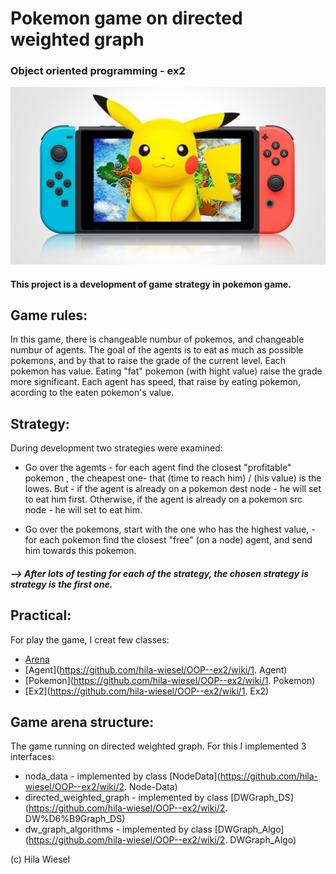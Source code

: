 # Pokemon game on directed weighted graph
### Object oriented programming - ex2
<img src= "images/p1.jpg" width=750 hight=100>



#### This project is a development of game strategy in pokemon game.

## Game rules:
In this game, there is changeable numbur of pokemos, and changeable numbur of agents. The goal of the agents is to eat as much as possible pokemons, and by that to raise the grade of the current level.
Each pokemon has value. Eating "fat" pokemon (with hight value) raise the grade more significant.
Each agent has speed, that raise by eating pokemon, acording to the eaten pokemon's value.

## Strategy:
During development two strategies were examined:

*  Go over the agemts - for each agent  find the closest "profitable" pokemon , the  cheapest one-  that (time to reach him) / (his value) is the lowes.
   But - if the agent is already on a pokemon dest node - he will set to eat him first.
         Otherwise, if the agent is already on a pokemon src node - he will set to eat him.
       
*  Go over the pokemons, start with the one who has the highest value, - for each pokemon find the closest "free" (on a node) agent, and send him towards this pokemon.

##### --> After lots of testing for each of the strategy, the chosen strategy is strategy is the first one.

## Practical:
For play the game, I creat few classes:
* [Arena](https://github.com/hila-wiesel/OOP--ex2/wiki/1.Arena)
* [Agent](https://github.com/hila-wiesel/OOP--ex2/wiki/1. Agent)
* [Pokemon](https://github.com/hila-wiesel/OOP--ex2/wiki/1. Pokemon)
* [Ex2](https://github.com/hila-wiesel/OOP--ex2/wiki/1. Ex2)


## Game arena structure:
The game running on directed weighted graph.
For this I implemented 3 interfaces:
* noda_data - implemented by class [NodeData](https://github.com/hila-wiesel/OOP--ex2/wiki/2. Node-Data)
* directed_weighted_graph - implemented by class [DWGraph_DS](https://github.com/hila-wiesel/OOP--ex2/wiki/2. DW%D6%B9Graph_DS)
* dw_graph_algorithms - implemented by class [DWGraph_Algo](https://github.com/hila-wiesel/OOP--ex2/wiki/2. DWGraph_Algo)








(c) Hila Wiesel





